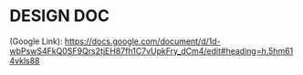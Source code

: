# DESIGN DOC
(Google Link): https://docs.google.com/document/d/1d-wbPswS4FkQ0SF9Qrs2tjEH87fh1C7vUpkFry_dCm4/edit#heading=h.5hm614vkls88
